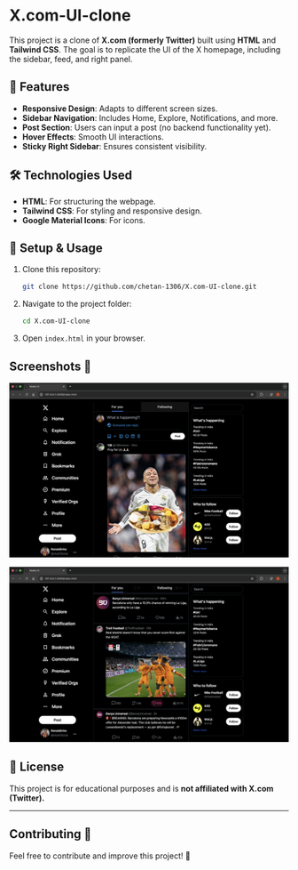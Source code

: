 # X.com-UI-clone

This project is a clone of **X.com (formerly Twitter)** built using **HTML** and **Tailwind CSS**. The goal is to replicate the UI of the X homepage, including the sidebar, feed, and right panel.

## 🚀 Features
- **Responsive Design**: Adapts to different screen sizes.
- **Sidebar Navigation**: Includes Home, Explore, Notifications, and more.
- **Post Section**: Users can input a post (no backend functionality yet).
- **Hover Effects**: Smooth UI interactions.
- **Sticky Right Sidebar**: Ensures consistent visibility.

## 🛠️ Technologies Used
- **HTML**: For structuring the webpage.
- **Tailwind CSS**: For styling and responsive design.
- **Google Material Icons**: For icons.

## 📌 Setup & Usage
1. Clone this repository:
   ```sh
   git clone https://github.com/chetan-1306/X.com-UI-clone.git
   ```
2. Navigate to the project folder:
   ```sh
   cd X.com-UI-clone
   ```
3. Open `index.html` in your browser.

## Screenshots 📸
![alt text](<Screenshot 2025-03-26 at 12.31.59.png>)

![alt text](<Screenshot 2025-03-26 at 12.32.29.png>)

## 📜 License
This project is for educational purposes and is **not affiliated with X.com (Twitter).**

---
## Contributing 🤝
Feel free to contribute and improve this project! 🚀

